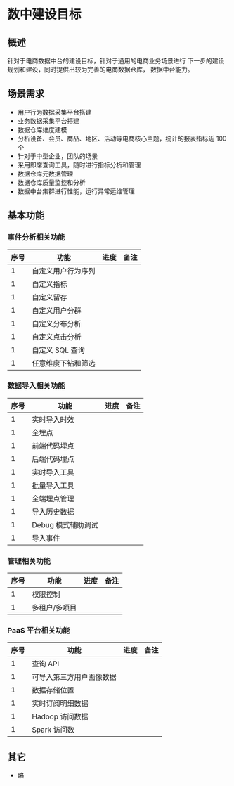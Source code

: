 # 数中建设目标

## 概述

针对于电商数据中台的建设目标，针对于通用的电商业务场景进行
下一步的建设规划和建设，同时提供出较为完善的电商数据仓库，
数据中台能力。

## 场景需求

- 用户行为数据采集平台搭建
- 业务数据采集平台搭建
- 数据仓库维度建模
- 分析设备、会员、商品、地区、活动等电商核心主题，统计的报表指标近 100 个
- 针对于中型企业，团队的场景
- 采用即席查询工具，随时进行指标分析和管理
- 数据仓库元数据管理
- 数据仓库质量监控和分析
- 数据中台集群进行性能，运行异常运维管理

## 基本功能

### 事件分析相关功能

| 序号 | 功能               | 进度 | 备注 |
| ---- | ------------------ | ---- | ---- |
| 1    | 自定义用户行为序列 |      |      |
| 1    | 自定义指标         |      |      |
| 1    | 自定义留存         |      |      |
| 1    | 自定义用户分群     |      |      |
| 1    | 自定义分布分析     |      |      |
| 1    | 自定义点击分析     |      |      |
| 1    | 自定义 SQL 查询    |      |      |
| 1    | 任意维度下钻和筛选 |      |      |

### 数据导入相关功能

| 序号 | 功能               | 进度 | 备注 |
| ---- | ------------------ | ---- | ---- |
| 1    | 实时导入时效       |      |      |
| 1    | 全埋点             |      |      |
| 1    | 前端代码埋点       |      |      |
| 1    | 后端代码埋点       |      |      |
| 1    | 实时导入工具       |      |      |
| 1    | 批量导入工具       |      |      |
| 1    | 全端埋点管理       |      |      |
| 1    | 导入历史数据       |      |      |
| 1    | Debug 模式辅助调试 |      |      |
| 1    | 导入事件           |      |      |

### 管理相关功能

| 序号 | 功能          | 进度 | 备注 |
| ---- | ------------- | ---- | ---- |
| 1    | 权限控制      |      |      |
| 1    | 多租户/多项目 |      |      |

### PaaS 平台相关功能

| 序号 | 功能                     | 进度 | 备注 |
| ---- | ------------------------ | ---- | ---- |
| 1    | 查询 API                 |      |      |
| 1    | 可导入第三方用户画像数据 |      |      |
| 1    | 数据存储位置             |      |      |
| 1    | 实时订阅明细数据         |      |      |
| 1    | Hadoop 访问数据          |      |      |
| 1    | Spark 访问数             |      |      |

## 其它

- 略
